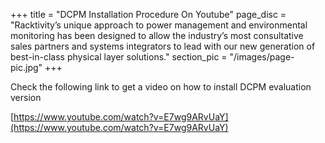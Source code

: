 +++
title = "DCPM Installation Procedure On Youtube"
page_disc = "Racktivity’s unique approach to power management and environmental monitoring has been designed to allow the industry’s most consultative sales partners and systems integrators to lead with our new generation of best-in-class physical layer solutions."
section_pic = "/images/page-pic.jpg"
+++

Check the following link to get a video on how to install DCPM evaluation version 

[https://www.youtube.com/watch?v=E7wg9ARvUaY](https://www.youtube.com/watch?v=E7wg9ARvUaY)